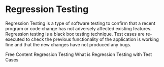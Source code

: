 # Regression Testing

Regression Testing is a type of software testing to confirm that a recent program or code change has not adversely affected existing features. Regression testing is a black box testing technique. Test cases are re-executed to check the previous functionality of the application is working fine and that the new changes have not produced any bugs.

<ResourceGroupTitle>Free Content</ResourceGroupTitle>
<BadgeLink colorScheme='yellow' badgeText='Read' href='https://www.javatpoint.com/regression-testing'>Regression Testing</BadgeLink>
<BadgeLink colorScheme='yellow' badgeText='Read' href='https://www.guru99.com/regression-testing.html'>What is Regression Testing with Test Cases</BadgeLink>
